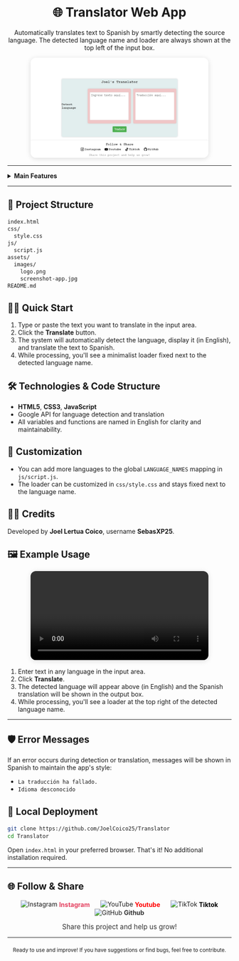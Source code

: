 <div align="center">
  <h1>🌐 Translator Web App</h1>
  <p>Automatically translates text to Spanish by smartly detecting the source language. The detected language name and loader are always shown at the top left of the input box.</p>
  <img src="./assets/images/screenshot-app.jpg" alt="App screenshot" width="400" style="border-radius:12px;box-shadow:0 2px 12px #0002;">
</div>

---

<details>
<summary><strong>Main Features</strong></summary>

- 🚀 Automatic input language detection (Google API)
- 📝 Instant translation to Spanish from any supported language
- 💡 Simple and minimalist interface
- ⏳ Fixed loader next to the detected language name
- 🌍 Shows detected language in readable English names

</details>

---

## 📁 Project Structure

```text
index.html
css/
  style.css
js/
  script.js
assets/
  images/
    logo.png
    screenshot-app.jpg
README.md
```

## 🧑‍💻 Quick Start

1. Type or paste the text you want to translate in the input area.
2. Click the <strong>Translate</strong> button.
3. The system will automatically detect the language, display it (in English), and translate the text to Spanish.
4. While processing, you'll see a minimalist loader fixed next to the detected language name.

## 🛠️ Technologies & Code Structure

- <strong>HTML5</strong>, <strong>CSS3</strong>, <strong>JavaScript</strong>
- Google API for language detection and translation
- All variables and functions are named in English for clarity and maintainability.

## 🎨 Customization

- You can add more languages to the global <code>LANGUAGE_NAMES</code> mapping in <code>js/script.js</code>.
- The loader can be customized in <code>css/style.css</code> and stays fixed next to the language name.

## 👨‍💻 Credits

Developed by <b>Joel Lertua Coico</b>, username <b>SebasXP25</b>.

## 🖼️ Example Usage

<div align="center">
  <video width="400" controls style="border-radius:12px;box-shadow:0 2px 12px #0002;">
    <source src="./assets/Videos/VideosYoutube_1.mp4" type="video/mp4">
    Your browser does not support the video tag.
  </video>
</div>

1. Enter text in any language in the input area.
2. Click <strong>Translate</strong>.
3. The detected language will appear above (in English) and the Spanish translation will be shown in the output box.
4. While processing, you'll see a loader at the top right of the detected language name.
---

## 🛡️ Error Messages

If an error occurs during detection or translation, messages will be shown in Spanish to maintain the app's style:

- <code>La traducción ha fallado.</code>
- <code>Idioma desconocido</code>

## 🚀 Local Deployment

```bash
git clone https://github.com/JoelCoico25/Translator
cd Translator
```

Open <code>index.html</code> in your preferred browser. That's it! No additional installation required.

---

## 🌐 Follow & Share

<div align="center">
  <a href="https://www.instagram.com/j.lertua2019/" target="_blank" title="Instagram" style="margin:0 10px; text-decoration:none;">
    <img src="https://cdn.jsdelivr.net/gh/simple-icons/simple-icons/icons/instagram.svg" alt="Instagram" width="28" style="vertical-align:middle;"> <span style="vertical-align:middle; font-weight:bold; color:#E4405F;">Instagram</span>
  </a>
  <a href="https://www.youtube.com/@SebasXP25" target="_blank" title="YouTube" style="margin:0 10px; text-decoration:none;">
    <img src="https://cdn.jsdelivr.net/gh/simple-icons/simple-icons/icons/youtube.svg" alt="YouTube" width="28" style="vertical-align:middle;"> <span style="vertical-align:middle; font-weight:bold; color:#FF0000;">Youtube</span>
  </a>
  <a href="https://www.tiktok.com/@sebasxp25" target="_blank" title="TikTok" style="margin:0 10px; text-decoration:none;">
    <img src="https://cdn.jsdelivr.net/gh/simple-icons/simple-icons/icons/tiktok.svg" alt="TikTok" width="28" style="vertical-align:middle;"> <span style="vertical-align:middle; font-weight:bold; color:#000;">Tiktok</span>
  </a>
  <a href="https://github.com/JoelCoico25" target="_blank" title="GitHub" style="margin:0 10px; text-decoration:none;">
    <img src="https://cdn.jsdelivr.net/gh/simple-icons/simple-icons/icons/github.svg" alt="GitHub" width="28" style="vertical-align:middle;"> <span style="vertical-align:middle; font-weight:bold; color:#333;">Github</span>
  </a>
  <div style="margin-top:14px; font-size:0.95rem; color:#333;">Share this project and help us grow!</div>
</div>

---

<div align="center">
  <sub>Ready to use and improve! If you have suggestions or find bugs, feel free to contribute.</sub>
</div>
